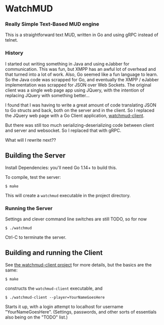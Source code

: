 # WatchMUD 

### Really Simple Text-Based MUD engine

This is a straightforward text MUD, written in Go and using gRPC instead
of telnet. 

### History

I started out writing something in Java and using eJabber for communication.
This was fun, but XMPP has an awful lot of overhead and that turned into
a lot of work. Also, Go seemed like a fun language to learn. So the Java
code was scrapped for Go, and eventually the XMPP / eJabber implementation
was scrapped for JSON over Web Sockets. The original client was a single
web page app using JQuery, with the intention of replacing JQuery with 
something better...

I found that I was having to write a great amount of code translating
JSON to Go structs and back, both on the server and in the client. So
I replaced the JQuery web page with a Go Client application, 
[watchmud-client](https://github.com/trasa/watchmud-client).

But there was still too much serializing-deserializing code between
client and server and websocket. So I replaced that with gRPC.

What will I rewrite next??


## Building the Server

Install Dependencies: you'll need Go 1.14+ to build this.

To compile, test the server:

    $ make
    
This will create a `watchmud` executable in the project directory.

### Running the Server

Settings and clever command line switches are still TODO, so for now

    $ ./watchmud
    
Ctrl-C to terminate the server. 

## Building and running the Client

See [the watchmud-client project](https://github.com/trasa/watchmud-client)
for more details, but the basics are the same:

    $ make
    
constructs the `watchmud-client` executable, and

    $ ./watchmud-client --player=YourNameGoesHere
    
Starts it up, with a login attempt to localhost for username "YourNameGoesHere".
(Settings, passwords, and other sorts of essentials also being on the "TODO" list.)

